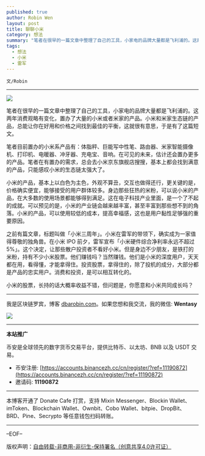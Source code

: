 ```yaml
---
published: true
author: Robin Wen
layout: post
title: 聊聊小米
category: 想法
summary: "笔者在很早的一篇文章中整理了自己的工具，小家电的品牌大量都是飞利浦的。这两年消费观略有变化，置办了大量的小米或者米家的产品。小米和米家生态链的产品，总能让你在好用和价格之间找到最佳的平衡，这就很有意思，于是有了这篇短文。小米的股票，长持的话大概率收益不错，但问题是，你愿意和小米共同成长吗？"
tags:
  - 想法
  - 小米
  - 雷军
---
```


`文/Robin`

***

![](https://cdn.dbarobin.com/ztcdzw7.png)

笔者在很早的一篇文章中整理了自己的工具，小家电的品牌大量都是飞利浦的。这两年消费观略有变化，置办了大量的小米或者米家的产品。小米和米家生态链的产品，总能让你在好用和价格之间找到最佳的平衡，这就很有意思，于是有了这篇短文。

笔者目前置办的小米系产品有：体脂秤、巨能写中性笔、路由器、米家智能摄像机、打印机、电暖器、冲牙器、充电宝、音响。在可见的未来，估计还会置办更多的产品。笔者在有置办的需求，总会去小米京东旗舰店搜搜，基本上都会找到满意的产品，只能感叹小米的生态链太强大了。

小米的产品，基本上以白色为主色，外观不算丑，交互也做得还行，更关键的是，价格确实便宜，能够接受的用户群体较多。身边那些狂热的米粉，可以说小米的产品，在大多数的使用场景都能够得到满足。这在电子科技产业里面，是一个了不起的成就。可以预见的是，小米的产业链会越来越丰富，甚至丰富到那些想不到的角落。小米的产品，可以使用较低的成本，提高幸福感，这也是用户黏性足够强的重要原因。

之前有篇文章，标题叫做「小米三周年」。小米在雷军的带领下，确实成为一家值得尊敬的独角兽。在小米 IPO 前夕，雷军宣布「小米硬件综合净利率永远不超过 5%」。这个决定，让那些散户投资者不看好小米。但是身边不少朋友，是铁打的米粉，持有不少小米股票。他们赚钱吗？当然赚钱。他们是小米的深度用户，天天都在用，看得懂，才能拿得住。投资股票，拿得住的，除了投机的成分，大部分都是产品的忠实用户。消费和投资，是可以相互转化的。

小米的股票，长持的话大概率收益不错，但问题是，你愿意和小米共同成长吗？

***

我是区块链罗宾，博客 [dbarobin.com](https://dbarobin.com/)。如果您想和我交流，我的微信: **Wentasy**

![](https://cdn.dbarobin.com/v4yywe2.png)

***

**本站推广**

币安是全球领先的数字货币交易平台，提供比特币、以太坊、BNB 以及 USDT 交易。

* 币安注册: [https://accounts.binancezh.cc/cn/register/?ref=11190872](https://accounts.binancezh.cc/cn/register/?ref=11190872)
* 邀请码: **11190872**

***

本博客开通了 Donate Cafe 打赏，支持 Mixin Messenger、Blockin Wallet、imToken、Blockchain Wallet、Ownbit、Cobo Wallet、bitpie、DropBit、BRD、Pine、Secrypto 等任意钱包扫码转账。

<center>
    <div class="--donate-button"
         data-button-id="f8b9df0d-af9a-460d-8258-d3f435445075"
    ></div>
</center>

***

–EOF–

版权声明：[自由转载-非商用-非衍生-保持署名（创意共享4.0许可证）](http://creativecommons.org/licenses/by-nc-nd/4.0/deed.zh)